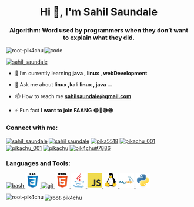<h1 align="center">Hi 👋, I'm Sahil Saundale</h1>
<h3 align="center">Algorithm: Word used by programmers when they don’t want to explain what they did.</h3>

<!-- <img align="right" alt="code" width="350" src="https://user-images.githubusercontent.com/68701068/214940085-db5102a5-b973-49cb-8c73-7472949cff2e.gif"> -->
<img align="right" alt="code" width="400" src="https://media4.giphy.com/media/mTPjPA6SSXgTsnZ1Dh/giphy.gif?cid=ecf05e47l8a4sans2hiaolv0ub7qpiif2br8v8kjrjn1noaq&ep=v1_gifs_search&rid=giphy.gif&ct=g">


<p align="left"> <img src="https://komarev.com/ghpvc/?username=root-pik4chu&label=Profile%20views&color=0e75b6&style=flat" alt="root-pik4chu" /> </p>

<p align="left"> <a href="https://twitter.com/sahil_saundale" target="blank"><img src="https://img.shields.io/twitter/follow/sahil_saundale?logo=twitter&style=for-the-badge" alt="sahil_saundale" /></a> </p>

- 🌱 I’m currently learning **java , linux , webDevelopment**

- 💬 Ask me about **linux ,kali linux , java ...**

- 📫 How to reach me **sahilsaundale@gmail.com**

- ⚡ Fun fact **I want to join FAANG 😂🤣😅😆**

<h3 align="left">Connect with me:</h3>
<p align="left">
<a href="https://twitter.com/sahil_saundale" target="blank"><img align="center" src="https://raw.githubusercontent.com/rahuldkjain/github-profile-readme-generator/master/src/images/icons/Social/twitter.svg" alt="sahil_saundale" height="30" width="40" /></a>
<a href="https://linkedin.com/in/sahil saundale" target="blank"><img align="center" src="https://raw.githubusercontent.com/rahuldkjain/github-profile-readme-generator/master/src/images/icons/Social/linked-in-alt.svg" alt="sahil saundale" height="30" width="40" /></a>
<a href="https://instagram.com/pika5518" target="blank"><img align="center" src="https://raw.githubusercontent.com/rahuldkjain/github-profile-readme-generator/master/src/images/icons/Social/instagram.svg" alt="pika5518" height="30" width="40" /></a>
<a href="https://www.codechef.com/users/pikachu_001" target="blank"><img align="center" src="https://cdn.jsdelivr.net/npm/simple-icons@3.1.0/icons/codechef.svg" alt="pikachu_001" height="30" width="40" /></a>
<a href="https://www.leetcode.com/pikachu_001" target="blank"><img align="center" src="https://raw.githubusercontent.com/rahuldkjain/github-profile-readme-generator/master/src/images/icons/Social/leet-code.svg" alt="pikachu_001" height="30" width="40" /></a>
<a href="https://auth.geeksforgeeks.org/user/pikachu" target="blank"><img align="center" src="https://raw.githubusercontent.com/rahuldkjain/github-profile-readme-generator/master/src/images/icons/Social/geeks-for-geeks.svg" alt="pikachu" height="30" width="40" /></a>
<a href="https://discord.gg/pik4chu#7886" target="blank"><img align="center" src="https://raw.githubusercontent.com/rahuldkjain/github-profile-readme-generator/master/src/images/icons/Social/discord.svg" alt="pik4chu#7886" height="30" width="40" /></a>
</p>

<h3 align="left">Languages and Tools:</h3>
<p align="left"> <a href="https://www.gnu.org/software/bash/" target="_blank" rel="noreferrer"> <img src="https://www.vectorlogo.zone/logos/gnu_bash/gnu_bash-icon.svg" alt="bash" width="40" height="40"/> </a> <a href="https://www.w3schools.com/css/" target="_blank" rel="noreferrer"> <img src="https://raw.githubusercontent.com/devicons/devicon/master/icons/css3/css3-original-wordmark.svg" alt="css3" width="40" height="40"/> </a> <a href="https://git-scm.com/" target="_blank" rel="noreferrer"> <img src="https://www.vectorlogo.zone/logos/git-scm/git-scm-icon.svg" alt="git" width="40" height="40"/> </a> <a href="https://www.w3.org/html/" target="_blank" rel="noreferrer"> <img src="https://raw.githubusercontent.com/devicons/devicon/master/icons/html5/html5-original-wordmark.svg" alt="html5" width="40" height="40"/> </a> <a href="https://www.java.com" target="_blank" rel="noreferrer"> <img src="https://raw.githubusercontent.com/devicons/devicon/master/icons/java/java-original.svg" alt="java" width="40" height="40"/> </a> <a href="https://developer.mozilla.org/en-US/docs/Web/JavaScript" target="_blank" rel="noreferrer"> <img src="https://raw.githubusercontent.com/devicons/devicon/master/icons/javascript/javascript-original.svg" alt="javascript" width="40" height="40"/> </a> <a href="https://www.linux.org/" target="_blank" rel="noreferrer"> <img src="https://raw.githubusercontent.com/devicons/devicon/master/icons/linux/linux-original.svg" alt="linux" width="40" height="40"/> </a> <a href="https://www.mysql.com/" target="_blank" rel="noreferrer"> <img src="https://raw.githubusercontent.com/devicons/devicon/master/icons/mysql/mysql-original-wordmark.svg" alt="mysql" width="40" height="40"/> </a> <a href="https://www.python.org" target="_blank" rel="noreferrer"> <img src="https://raw.githubusercontent.com/devicons/devicon/master/icons/python/python-original.svg" alt="python" width="40" height="40"/> </a> </p>

<p><img align="left" src="https://github-readme-stats.vercel.app/api/top-langs?username=root-pik4chu&show_icons=true&locale=en&layout=compact" alt="root-pik4chu" /></p>

<p>&nbsp;<img align="center" src="https://github-readme-stats.vercel.app/api?username=root-pik4chu&show_icons=true&locale=en" alt="root-pik4chu" /></p>
